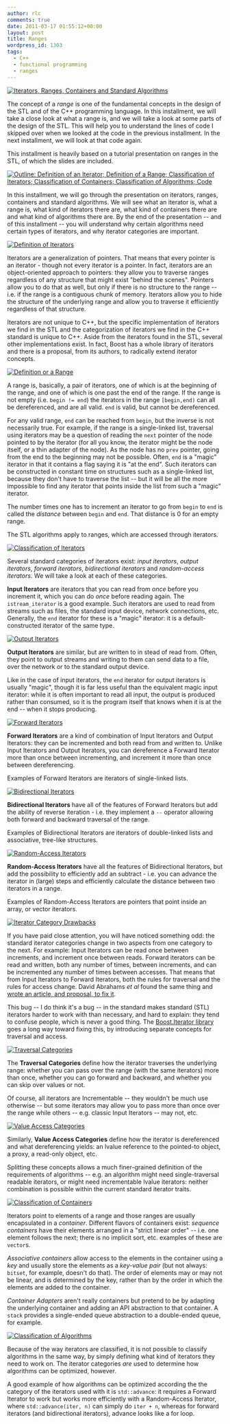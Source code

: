 ```yaml
---
author: rlc
comments: true
date: 2011-03-17 01:55:12+00:00
layout: post
title: Ranges
wordpress_id: 1303
tags:
  - C++
  - functional programming
  - ranges
---
```


<!--more-->

[![Iterators, Ranges, Containers and Standard Algorithms](/assets/2011/03/img0-300x225.png)](/assets/2011/03/img0.png)

The concept of a _range_ is one of the fundamental concepts in the design of the STL and of the C++ programming language. In this installment, we will take a close look at what a range is, and we will take a look at some parts of the design of the STL. This will help you to understand the lines of code I skipped over when we looked at the code in the previous installment. In the next installment, we will look at that code again.

This installment is heavily based on a tutorial presentation on ranges in the STL, of which the slides are included.

<!--more-->

[![Outline: Definition of an Iterator; Definition of a Range; Classification of Iterators; Classification of Containers; Classification of Algorithms; Code](/assets/2011/03/img1-300x225.png)](/assets/2011/03/img1.png)

In this installment, we will go through the presentation on iterators, ranges, containers and standard algorithms. We will see what an iterator is, what a range is, what kind of iterators there are, what kind of containers there are and what kind of algorithms there are. By the end of the presentation -- and of this installment -- you will understand why certain algorithms need certain types of iterators, and why iterator categories are important.

[![Definition of Iterators](/assets/2011/03/img2-300x225.png)](/assets/2011/03/img2.png)

Iterators are a generalization of pointers. That means that every pointer is an iterator - though not every iterator is a pointer. In fact, iterators are an object-oriented approach to pointers: they allow you to traverse ranges regardless of any structure that might exist "behind the scenes". Pointers allow you to do that as well, but only if there is no structure to the range -- i.e. if the range is a contiguous chunk of memory. Iterators allow you to hide the structure of the underlying range and allow you to traverse it efficiently regardless of that structure.

Iterators are not unique to C++, but the specific implementation of iterators we find in the STL and the categorization of iterators we find in the C++ standard is unique to C++. Aside from the iterators found in the STL, several other implementations exist. In fact, Boost has a whole library of iterators and there is a proposal, from its authors, to radically extend iterator concepts.

[![Definition or a Range](/assets/2011/03/img3-300x225.png)](/assets/2011/03/img3.png)

A range is, basically, a pair of iterators, one of which is at the beginning of the range, and one of which is one past the end of the range. If the range is not empty (i.e. `begin != end`) the iterators in the range `[begin,end)` can all be dereferenced, and are all valid. `end` is valid, but cannot be dereferenced.

For any valid range, `end` can be reached from `begin`, but the inverse is not necessarily true. For example, if the range is a single-linked list, traversal using iterators may be a question of reading the `next` pointer of the node pointed to by the iterator (for all you know, the iterator might be the node itself, or a thin adapter of the node). As the node has no `prev` pointer, going from the end to the beginning may not be possible. Often, `end` is a "magic" iterator in that it contains a flag saying it is "at the end". Such iterators can be constructed in constant time on structures such as a single-linked list, because they don't have to traverse the list -- but it will be all the more impossible to find any iterator that points inside the list from such a "magic" iterator.

The number times one has to increment an iterator to go from `begin` to `end` is called the _distance_ between `begin` and `end`. That distance is 0 for an empty range.

The STL algorithms apply to ranges, which are accessed through iterators.

[![Classification of Iterators](/assets/2011/03/img4-300x225.png)](/assets/2011/03/img4.png)

Several standard categories of iterators exist: _input iterators_, _output iterators_, _forward iterators_, _bidirectional iterators_ and _random-access iterators_. We will take a look at each of these categories.

**Input Iterators** are iterators that you can read from _once_ before you increment it, which you can do _once_ before reading again. The `istream_iterator` is a good example. Such iterators are used to read from streams such as files, the standard input device, network connections, etc. Generally, the `end` iterator for these is a "magic" iterator: it is a default-constructed iterator of the same type.

[![Output Iterators](/assets/2011/03/img5-300x225.png)](/assets/2011/03/img5.png)

**Output Iterators** are similar, but are written to in stead of read from. Often, they point to output streams and writing to them can send data to a file, over the network or to the standard output device.

Like in the case of input iterators, the `end` iterator for output iterators is usually "magic", though it is far less useful than the equivalent magic input iterator: while it is often important to read all input, the output is produced rather than consumed, so it is the program itself that knows when it is at the end -- when it stops producing.

[![Forward Iterators](/assets/2011/03/img6-300x225.png)](/assets/2011/03/img6.png)

**Forward Iterators** are a kind of combination of Input Iterators and Output Iterators: they can be incremented and both read from and written to. Unlike Input Iterators and Output Iterators, you can dereference a Forward Iterator more than once between incrementing, and increment it more than once between dereferencing.

Examples of Forward Iterators are iterators of single-linked lists.

[![Bidirectional Iterators](/assets/2011/03/img7-300x225.png)](/assets/2011/03/img7.png)

**Bidirectional Iterators** have all of the features of Forward Iterators but add the ability of reverse iteration - i.e. they implement a `--` operator allowing both forward and backward traversal of the range.

Examples of Bidirectional Iterators are iterators of double-linked lists and associative, tree-like structures.

[![Random-Access Iterators](/assets/2011/03/img8-300x225.png)](/assets/2011/03/img8.png)

**Random-Access Iterators** have all the features of Bidirectional Iterators, but add the possibility to efficiently add an subtract - i.e. you can advance the iterator in (large) steps and efficiently calculate the distance between two iterators in a range.

Examples of Random-Access Iterators are pointers that point inside an array, or vector iterators.

[![Iterator Category Drawbacks](/assets/2011/03/img9-300x225.png)](/assets/2011/03/img9.png)

If you have paid close attention, you will have noticed something odd: the standard iterator categories change in two aspects from one category to the next. For example: Input Iterators can be read once between increments, and increment once between reads. Forward iterators can be read and written, both any number of times, between increments, and can be incremented any number of times between accesses. That means that from Input Iterators to Forward Iterators, both the rules for traversal and the rules for access change. David Abrahams _et al_ found the same thing and [wrote an article, and proposal, to fix it](http://www.open-std.org/jtc1/sc22/wg21/docs/papers/2003/n1550.htm).

This bug -- I do think it's a bug -- in the standard makes standard (STL) iterators harder to work with than necessary, and hard to explain: they tend to confuse people, which is never a good thing. The [Boost.Iterator library](http://www.boost.org/doc/libs/1_46_1/libs/iterator/doc/index.html) goes a long way toward fixing this, by introducing separate concepts for traversal and access.

[![Traversal Categories](/assets/2011/03/img10-300x225.png)](/assets/2011/03/img10.png)

The **Traversal Categories** define how the iterator traverses the underlying range: whether you can pass over the range (with the same iterators) more than once, whether you can go forward and backward, and whether you can skip over values or not.

Of course, all iterators are Incrementable -- they wouldn't be much use otherwise -- but some iterators may allow you to pass more than once over the range while others -- e.g. classic Input Iterators -- may not, etc.

[![Value Access Categories](/assets/2011/03/img11-300x225.png)](/assets/2011/03/img11.png)

Similarly, **Value Access Categories** define how the iterator is dereferenced and what dereferencing yields: an lvalue reference to the pointed-to object, a proxy, a read-only object, etc.

Splitting these concepts allows a much finer-grained definition of the requirements of algorithms -- e.g. an algorithm might need single-traversal readable iterators, or might need incrementable lvalue iterators: neither combination is possible within the current standard iterator traits.

[![Classification of Containers](/assets/2011/03/img12-300x225.png)](/assets/2011/03/img12.png)

Iterators point to elements of a range and those ranges are usually encapsulated in a _container_. Different flavors of containers exist: _sequence containers_ have their elements arranged in a "strict linear order" -- i.e. one element follows the next; there is no implicit sort, etc. examples of these are `vector`s.

_Associative containers_ allow access to the elements in the container using a _key_ and usually store the elements as a _key-value pair_ (but not always: `bitset`, for example, doesn't do that). The order of elements may or may not be linear, and is determined by the key, rather than by the order in which the elements are added to the container.

_Container Adapters_ aren't really containers but pretend to be by adapting the underlying container and adding an API abstraction to that container. A `stack` provides a single-ended queue abstraction to a double-ended queue, for example.

[![Classification of Algorithms](/assets/2011/03/img13-300x225.png)](/assets/2011/03/img13.png)

Because of the way iterators are classified, it is not possible to classify algorithms in the same way, by simply defining what kind of iterators they need to work on. The iterator categories _are_ used to determine how algorithms can be optimized, however.

A good example of how algorithms can be optimized according the the category of the iterators used with it is `std::advance`: it requires a Forward Iterator to work but works more efficiently with a Random-Access Iterator, where `std::advance(iter, n)` can simply do `iter + n`, whereas for forward iterators (and bidirectional iterators), advance looks like a for loop.
